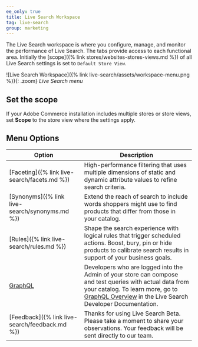 ```yaml
---
ee_only: true
title: Live Search Workspace
tag: live-search
group: marketing
---
```


The Live Search workspace is where you configure, manage, and monitor the performance of Live Search. The tabs provide access to each functional area. Initially the [scope]({% link stores/websites-stores-views.md %}) of all Live Search settings is set to `Default Store View`.

![Live Search Workspace]({% link live-search/assets/workspace-menu.png %}){: .zoom}
_Live Search menu_
## Set the scope
If your Adobe Commerce installation includes multiple stores or store views, set **Scope** to the store view where the settings apply.

## Menu Options

|Option|Description|
|--- |--- |
|[Faceting]({% link live-search/facets.md %}) |High-performance filtering that uses multiple dimensions of static and dynamic attribute values to refine search criteria.|
|[Synonyms]({% link live-search/synonyms.md %}) |Extend the reach of search to include words shoppers might use to find products that differ from those in your catalog.|
|[Rules]({% link live-search/rules.md %}) |Shape the search experience with logical rules that trigger scheduled actions. Boost, bury, pin or hide products to calibrate search results in support of your business goals.|
|[GraphQL](https://devdocs.magento.com/live-search/graphql-playground.md/) |Developers who are logged into the Admin of your store can compose and test queries with actual data from your catalog. To learn more, go to [GraphQL Overview](https://devdocs.magento.com/guides/v2.4/graphql/) in the Live Search Developer Documentation.|
|[Feedback]({% link live-search/feedback.md %})|Thanks for using Live Search Beta. Please take a moment to share your observations. Your feedback will be sent directly to our team.|
